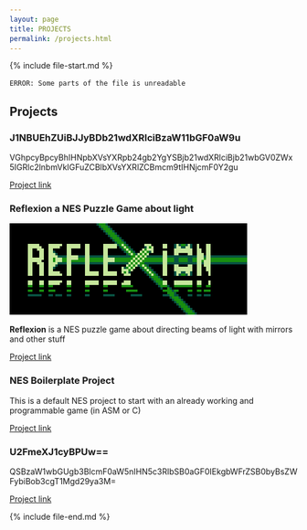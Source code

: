 ```yaml
---
layout: page
title: PROJECTS
permalink: /projects.html
---
```


{% include file-start.md %}

```console?error=ERROR:
ERROR: Some parts of the file is unreadable
```

## Projects

### J1NBUEhZUiBJJyBDb21wdXRlciBzaW11bGF0aW9u

VGhpcyBpcyBhIHNpbXVsYXRpb24gb2YgYSBjb21wdXRlciBjb21wbGV0ZWx5IGRlc2lnbmVkIGFuZCBlbXVsYXRlZCBmcm9tIHNjcmF0Y2gu

[Project link](/404.html)

### **Reflexion** a NES Puzzle Game about light

![Reflexion logo](/img/reflexion-logo.png)

**Reflexion** is a NES puzzle game about directing beams of light with mirrors and other stuff

[Project link](/project/nes-light-puzzle-game)

### NES Boilerplate Project

This is a default NES project to start with an already working and programmable game (in ASM or C)

[Project link](/project/nes-boilerplate)

### U2FmeXJ1cyBPUw==

QSBzaW1wbGUgb3BlcmF0aW5nIHN5c3RlbSB0aGF0IEkgbWFrZSB0byBsZWFybiBob3cgT1Mgd29ya3M=

[Project link](/404.html)

{% include file-end.md %}
